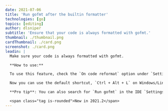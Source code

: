 ```yaml
---
date: 2021-07-06
title: 'Run gofmt after the builtin formatter'
technologies: [go]
topics: [editing]
author: dlsniper
subtitle: 'Ensure that your code is always formatted with gofmt.'
thumbnail: ./thumbnail.png
cardThumbnail: ./card.png
screenshot: ./card.png
leadin: |
  Make sure your code is always formatted with gofmt.

  **How to use:**

  To use this feature, check the `On code reformat` option under `Settings/Preferences | Editor | Code Style | Go | Other`.

  Now you can use the default shortcut, `Ctrl + Alt + L` on Windows/Linux or `Cmd + Alt + L` on macOS, to trigger the builtin formatter.

  **Pro tip**: You can also search for `Run gofmt` in the IDE `Settings/Preferences`, and activate the option as described above.

  <span class="tag is-rounded">New in 2021.2</span>
---
```

